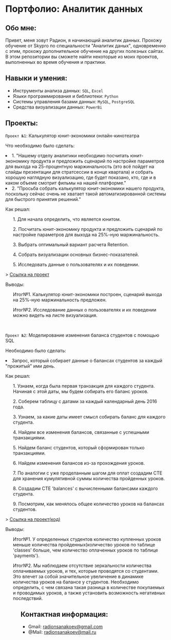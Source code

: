 # Портфолио: Аналитик данных

## Обо мне:

Привет, меня зовут Радион, я начинающий аналитик данных. Прохожу обучение от Skypro по специальности "Аналитик даных", одновременно с этим, прохожу дополнительное обучение на других полезных сайтах.
В этом репозитории вы сможете найти некоторые из моих проектов, выполненных во время обучения и практики.

## Навыки и умения:
- Инструменты анализа данных: ``SQL``, ``Excel``
- Языки программирования и библиотеки: ``Python``
- Системы управления базами данных: ``MySQL``, ``PostgreSQL``
- Средства визуализации данных: ``PowerBi``

## Проекты:
``Проект №1``: Калькулятор юнит-экономики онлайн-кинотеатра
<p>Что необходимо было сделать:<p/>
<li>1. "Нашему отделу аналитики необходимо посчитать юнит-экономику продукта и предложить сценарий по настройке параметров для выхода на 25-процентную маржинальность (это всё пойдет на слайды презентации для стратсессии в конце квартала) и собрать хорошую наглядную визуализацию, где будет показано, кто, где и в каком объеме смотрит фильмы на нашей платформе."</li>
<li>2. "Просьба собрать калькулятор юнит-экономики нашего продукта, поскольку сейчас очень не хватает такой автоматизированной системы для быстрого принятия решений."</li>

<p>Как решал:<p/>
<ol>
<p>1. Для начала определить, что является юнитом.<p/>
<p>2. Посчитать юнит-экономику продукта и предложить сценарий по настройке параметров для выхода на 25%-ную маржинальность.<p/>
<p>3. Выбрать оптимальный вариант расчета Retention.<p/>
<p>4. Собрать визуализации основных бизнес-показателей.<p/>
<p>5. Исследовать данные о пользователях и их поведении.<p/>
</ol>
> <a href="https://1drv.ms/x/s!Ap31R8MMlhJli18eEERV0jL0ntUN?e=JG0Ea1">Ссылка на проект</a>

<p>Выводы:<p/>
<ol>
<p>Итог№1. Калькулятор юнит-экономики построен, сценарий выхода на 25%-ную маржинальность предложен.<p/>
<p>Итог№2. Исследование данных о пользователях и их поведении можно видеть на листе визуализация. <p/>
</ol>
<br>

``Проект №2``: Моделирование изменения баланса студентов с помощью SQL
<p>Необходимо было сделать:<p/>
<li>Запрос, который собирает данные о балансах студентов за каждый "прожитый" ими день.</li>

<p>Как решал:<p/>
<ol>
<p>1. Узнаем, когда была первая транзакция для каждого студента. Начиная с этой даты, мы будем собирать его баланс уроков. <p/>
<p>2. Соберем таблицу с датами за каждый календарный день 2016 года.<p/>
<p>3. Узнаем, за какие даты имеет смысл собирать баланс для каждого студента.<p/>
<p>4. Найдем все изменения балансов, связанные с успешными транзакциями.<p/>
<p>5. Найдем баланс студентов, который сформирован только транзакциями.<p/>
<p>6. Найдем изменения балансов из-за прохождения уроков. <p/>
<p>7. По аналогии с уже проделанным шагом для оплат создадим CTE для хранения кумулятивной суммы количества пройденных уроков. <p/>
<p>8. Создадим CTE 'balances' с вычисленными балансами каждого студента. <p/>
<p>9. Посмотрим, как менялось общее количество уроков на балансах студентов.<p/>
</ol>
> <a href="https://1drv.ms/t/s!Ap31R8MMlhJljXQfnKcSnfdvP494?e=hMqe0h">Ссылка на проект(код)</a>
<p>Выводы:<p/>
<ol>
<p>Итог№1. У определенных студентов количество купленных уроков меньше количества пройденных(количество уроков по таблице 'classes' больше, чем количество оплаченных уроков по таблице 'payments').<p/>
<p>Итог№2.  Мы наблюдаем отсутствие зеркальности количества оплачиваемых уроков, и тех, которые проводятся со студентами. Это влечет за собой значительное увеличение в динамике количества уроков на балансе у студентов. Необходимо определить, с чем связана такая разница в количестве покупаемых и проводимых уроков, а также установить возможность негативных последствий.<p/>
<ol/>

## Контактная информация:
- Gmail: radionsanakoev@gmail.com
- @Mail: radionsanakoev@mail.ru
